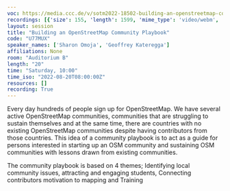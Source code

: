 ```yaml
---
voc: https://media.ccc.de/v/sotm2022-18502-building-an-openstreetmap-community-playbook
recordings: [{'size': 155, 'length': 1599, 'mime_type': 'video/webm', 'language': 'eng', 'filename': 'sotm2022-18502-eng-Building_an_OpenStreetMap_Community_Playbook_webm-hd.webm', 'state': 'new', 'folder': 'webm-hd', 'high_quality': True, 'width': 1920, 'height': 1080, 'updated_at': '2022-09-29T23:07:29.945+02:00', 'recording_url': 'https://cdn.media.ccc.de/events/sotm/2022/webm-hd/sotm2022-18502-eng-Building_an_OpenStreetMap_Community_Playbook_webm-hd.webm', 'url': 'https://api.media.ccc.de/public/recordings/62025', 'event_url': 'https://api.media.ccc.de/public/events/1d1ee80e-c6f4-570a-a58f-96b6dfe023ed', 'conference_url': 'https://api.media.ccc.de/public/conferences/sotm2022'}, {'size': 70, 'length': 1599, 'mime_type': 'video/webm', 'language': 'eng', 'filename': 'sotm2022-18502-eng-Building_an_OpenStreetMap_Community_Playbook_webm-sd.webm', 'state': 'new', 'folder': 'webm-sd', 'high_quality': False, 'width': 720, 'height': 576, 'updated_at': '2022-09-29T22:42:06.077+02:00', 'recording_url': 'https://cdn.media.ccc.de/events/sotm/2022/webm-sd/sotm2022-18502-eng-Building_an_OpenStreetMap_Community_Playbook_webm-sd.webm', 'url': 'https://api.media.ccc.de/public/recordings/62021', 'event_url': 'https://api.media.ccc.de/public/events/1d1ee80e-c6f4-570a-a58f-96b6dfe023ed', 'conference_url': 'https://api.media.ccc.de/public/conferences/sotm2022'}, {'size': 50, 'length': 1599, 'mime_type': 'video/mp4', 'language': 'eng', 'filename': 'sotm2022-18502-eng-Building_an_OpenStreetMap_Community_Playbook_sd.mp4', 'state': 'new', 'folder': 'h264-sd', 'high_quality': False, 'width': 720, 'height': 576, 'updated_at': '2022-09-29T22:21:56.236+02:00', 'recording_url': 'https://cdn.media.ccc.de/events/sotm/2022/h264-sd/sotm2022-18502-eng-Building_an_OpenStreetMap_Community_Playbook_sd.mp4', 'url': 'https://api.media.ccc.de/public/recordings/62016', 'event_url': 'https://api.media.ccc.de/public/events/1d1ee80e-c6f4-570a-a58f-96b6dfe023ed', 'conference_url': 'https://api.media.ccc.de/public/conferences/sotm2022'}, {'size': 24, 'length': 1587, 'mime_type': 'audio/mpeg', 'language': 'eng', 'filename': 'sotm2022-18502-eng-Building_an_OpenStreetMap_Community_Playbook_mp3.mp3', 'state': 'new', 'folder': 'mp3', 'high_quality': False, 'width': 0, 'height': 0, 'updated_at': '2022-09-29T22:19:52.399+02:00', 'recording_url': 'https://cdn.media.ccc.de/events/sotm/2022/mp3/sotm2022-18502-eng-Building_an_OpenStreetMap_Community_Playbook_mp3.mp3', 'url': 'https://api.media.ccc.de/public/recordings/62014', 'event_url': 'https://api.media.ccc.de/public/events/1d1ee80e-c6f4-570a-a58f-96b6dfe023ed', 'conference_url': 'https://api.media.ccc.de/public/conferences/sotm2022'}, {'size': 126, 'length': 1599, 'mime_type': 'video/mp4', 'language': 'eng', 'filename': 'sotm2022-18502-eng-Building_an_OpenStreetMap_Community_Playbook_hd.mp4', 'state': 'new', 'folder': 'h264-hd', 'high_quality': True, 'width': 1920, 'height': 1080, 'updated_at': '2022-09-29T22:17:40.848+02:00', 'recording_url': 'https://cdn.media.ccc.de/events/sotm/2022/h264-hd/sotm2022-18502-eng-Building_an_OpenStreetMap_Community_Playbook_hd.mp4', 'url': 'https://api.media.ccc.de/public/recordings/62012', 'event_url': 'https://api.media.ccc.de/public/events/1d1ee80e-c6f4-570a-a58f-96b6dfe023ed', 'conference_url': 'https://api.media.ccc.de/public/conferences/sotm2022'}]
layout: session
title: "Building an OpenStreetMap Community Playbook"
code: "U77MUX"
speaker_names: ['Sharon Omoja', 'Geoffrey Kateregga']
affiliations: None
room: "Auditorium B"
length: "20"
time: "Saturday, 10:00"
time_iso: "2022-08-20T08:00:00Z"
resources: []
recording: True
---
```


Every day hundreds of people sign up for OpenStreetMap. We have several active OpenStreetMap communities, communities that are struggling to sustain themselves and at the same time,  there are countries with no existing OpenStreetMap communities despite having contributors from those countries. 
This idea of a community playbook is to act as a guide for persons interested in starting up an OSM community and sustaining OSM communities with  lessons drawn from existing communities.

The community playbook is based on 4 themes; Identifying local community issues, attracting and engaging students, Connecting contributors motivation to mapping and Training

